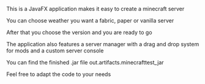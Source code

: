 This is a JavaFX application makes it easy to create a minecraft server

You can choose weather you want a fabric, paper or vanilla server

After that you choose the version and you are ready to go

The application also features a server manager with a drag and drop system for mods and a custom server console



You can find the finished .jar file out.artifacts.minecrafttest_jar

Feel free to adapt the code to your needs
